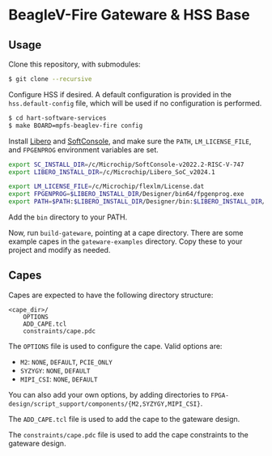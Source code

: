 # BeagleV-Fire Gateware & HSS Base

## Usage
Clone this repository, with submodules:
```sh
$ git clone --recursive
```

Configure HSS if desired. A default configuration is provided in the `hss.default-config` file, which will be used if no configuration is performed.
```sh
$ cd hart-software-services
$ make BOARD=mpfs-beaglev-fire config
```

Install [Libero](https://www.microchip.com/en-us/products/fpgas-and-plds/fpga-and-soc-design-tools/fpga/libero-software-later-versions) and [SoftConsole](https://www.microchip.com/en-us/products/fpgas-and-plds/fpga-and-soc-design-tools/soc-fpga/softconsole), and make sure the `PATH`, `LM_LICENSE_FILE`, and `FPGENPROG` environment variables are set.
```sh
export SC_INSTALL_DIR=/c/Microchip/SoftConsole-v2022.2-RISC-V-747
export LIBERO_INSTALL_DIR=/c/Microchip/Libero_SoC_v2024.1

export LM_LICENSE_FILE=/c/Microchip/flexlm/License.dat
export FPGENPROG=$LIBERO_INSTALL_DIR/Designer/bin64/fpgenprog.exe
export PATH=$PATH:$LIBERO_INSTALL_DIR/Designer/bin:$LIBERO_INSTALL_DIR/Designer/bin64:$SC_INSTALL_DIR/riscv-unknown-elf-gcc/bin:$LIBERO_INSTALL_DIR/SynplifyPro/bin
```

Add the `bin` directory to your PATH.

Now, run `build-gateware`, pointing at a cape directory. There are some example capes in the `gateware-examples` directory. Copy these to your project and modify as needed.

## Capes
Capes are expected to have the following directory structure:
```
<cape_dir>/
    OPTIONS
    ADD_CAPE.tcl
    constraints/cape.pdc
```

The `OPTIONS` file is used to configure the cape.
Valid options are:
- `M2`: `NONE`, `DEFAULT`, `PCIE_ONLY`
- `SYZYGY`: `NONE`, `DEFAULT`
- `MIPI_CSI`: `NONE`, `DEFAULT`

You can also add your own options, by adding directories to `FPGA-design/script_support/components/{M2,SYZYGY,MIPI_CSI}`.

The `ADD_CAPE.tcl` file is used to add the cape to the gateware design.

The `constraints/cape.pdc` file is used to add the cape constraints to the gateware design.
